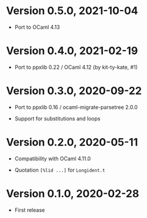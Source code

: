 # Version 0.5.0, 2021-10-04

- Port to OCaml 4.13

# Version 0.4.0, 2021-02-19

- Port to ppxlib 0.22 / OCaml 4.12 (by kit-ty-kate, #1)

# Version 0.3.0, 2020-09-22

- Port to ppxlib 0.16 / ocaml-migrate-parsetree 2.0.0

- Support for substitutions and loops

# Version 0.2.0, 2020-05-11

- Compatibility with OCaml 4.11.0

- Quotation `[%lid ...]` for `Longident.t`

# Version 0.1.0, 2020-02-28

- First release
